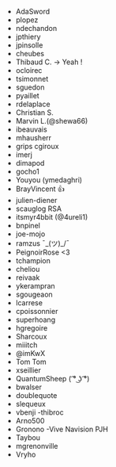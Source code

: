 ﻿- AdaSword
- plopez
- ndechandon
- jpthiery
- jpinsolle
- cheubes
- Thibaud C. -> Yeah !
- ocloirec
- tsimonnet
- sguedon
- pyaillet
- rdelaplace
- Christian S.
- Marvin L.(@shewa66)
- ibeauvais
- mhausherr
- grips cgiroux
- imerj
- dimapod
- gocho1
- Youyou (ymedaghri)
- BrayVincent 👍
- julien-diener
- scauglog RSA
- itsmyr4bbit (@4ureli1)
- bnpinel
- joe-mojo
- ramzus ¯\_(ツ)_/¯
- PeignoirRose <3
- tchampion
- cheliou
- reivaak
- ykerampran
- sgougeaon
- lcarrese
- cpoissonnier
- superhoang
- hgregoire
- Sharcoux
- miiitch
- @imKwX
- Tom Tom
- xseillier
- QuantumSheep ( ͡° ͜ʖ ͡°)
- bwalser
- doublequote
- slequeux
- vbenji
-thibroc
- Arno500
- Gronono
-Vive Navision PJH
- Taybou
- mgrenonville
- Vryho